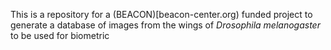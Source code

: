 This is a repository for a (BEACON)[beacon-center.org) funded project to generate a database of images from the wings of *Drosophila melanogaster* to be used for biometric 
